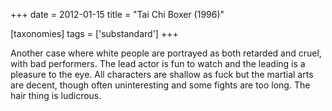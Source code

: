 +++
date = 2012-01-15
title = "Tai Chi Boxer (1996)"

[taxonomies]
tags = ['substandard']
+++

Another case where white people are portrayed as both retarded and
cruel, with bad performers. The lead actor is fun to watch and the
leading is a pleasure to the eye. All characters are shallow as fuck but
the martial arts are decent, though often uninteresting and some fights
are too long. The hair thing is ludicrous.
